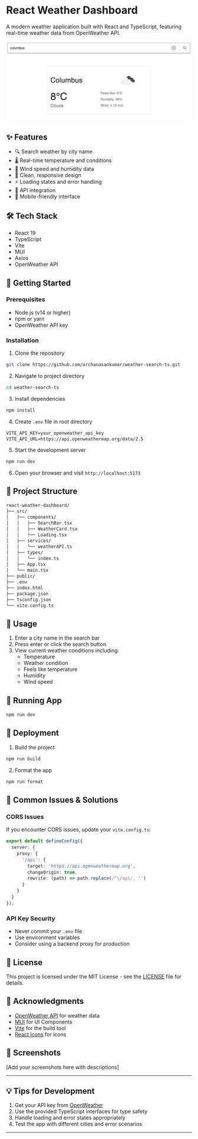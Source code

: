 # React Weather Dashboard

A modern weather application built with React and TypeScript, featuring real-time weather data from OpenWeather API.

![App Screenshot](https://github.com/archanasankumar/weather-search-ts/blob/main/screenshot/output.png?raw=true)

## ✨ Features

- 🔍 Search weather by city name
- 🌡️ Real-time temperature and conditions
- 💨 Wind speed and humidity data
- 🎨 Clean, responsive design
- ⚡ Loading states and error handling
- 🔄 API integration
- 📱 Mobile-friendly interface

## 🛠️ Tech Stack

- React 19
- TypeScript
- Vite
- MUI
- Axios
- OpenWeather API

## 🚀 Getting Started

### Prerequisites

- Node.js (v14 or higher)
- npm or yarn
- OpenWeather API key

### Installation

1. Clone the repository
```bash
git clone https://github.com/archanasankumar/weather-search-ts.git
```

2. Navigate to project directory
```bash
cd weather-search-ts
```

3. Install dependencies
```bash
npm install
```

4. Create `.env` file in root directory
```env
VITE_API_KEY=your_openweather_api_key
VITE_API_URL=https://api.openweathermap.org/data/2.5
```

5. Start the development server
```bash
npm run dev
```

6. Open your browser and visit `http://localhost:5173`

## 📁 Project Structure

```
react-weather-dashboard/
├── src/
│   ├── components/
│   │   ├── SearchBar.tsx
│   │   ├── WeatherCard.tsx
│   │   └── Loading.tsx
│   ├── services/
│   │   └── weatherAPI.ts
│   ├── types/
│   │   └── index.ts
│   ├── App.tsx
│   └── main.tsx
├── public/
├── .env
├── index.html
├── package.json
├── tsconfig.json
└── vite.config.ts
```

## 🎯 Usage

1. Enter a city name in the search bar
2. Press enter or click the search button
3. View current weather conditions including:
   - Temperature
   - Weather condition
   - Feels like temperature
   - Humidity
   - Wind speed

## 🧪 Running App

```bash
npm run dev
```

## 🚀 Deployment

1. Build the project
```bash
npm run build
```

2. Format the app
```bash
npm run format
```

## 🐛 Common Issues & Solutions

### CORS Issues
If you encounter CORS issues, update your `vite.config.ts`:
```typescript
export default defineConfig({
  server: {
    proxy: {
      '/api': {
        target: 'https://api.openweathermap.org',
        changeOrigin: true,
        rewrite: (path) => path.replace(/^\/api/, '')
      }
    }
  }
});
```

### API Key Security
- Never commit your `.env` file
- Use environment variables
- Consider using a backend proxy for production

## 📝 License

This project is licensed under the MIT License - see the [LICENSE](LICENSE) file for details.

## 👏 Acknowledgments

- [OpenWeather API](https://openweathermap.org/api) for weather data
- [MUI](https://mui.com/material-ui/getting-started/) for UI Components
- [Vite](https://vitejs.dev/) for the build tool
- [React Icons](https://react-icons.github.io/react-icons/) for icons

## 📸 Screenshots

[Add your screenshots here with descriptions]

---

## 💡 Tips for Development

1. Get your API key from [OpenWeather](https://openweathermap.org/api)
2. Use the provided TypeScript interfaces for type safety
3. Handle loading and error states appropriately
4. Test the app with different cities and error scenarios

---